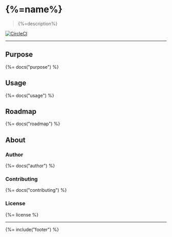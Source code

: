 # {%=name%}

> {%=description%}

[![CircleCI](https://img.shields.io/circleci/project/github/stefanwalther/{%=name%}.svg)](https://circleci.com/gh/stefanwalther/{%=name%})

---

## Purpose
{%= docs("purpose") %}

## Usage
{%= docs("usage") %}

## Roadmap
{%= docs("roadmap") %}

## About

### Author
{%= docs("author") %}

### Contributing
{%= docs("contributing") %}

### License
{%= license %}

***

{%= include("footer") %}